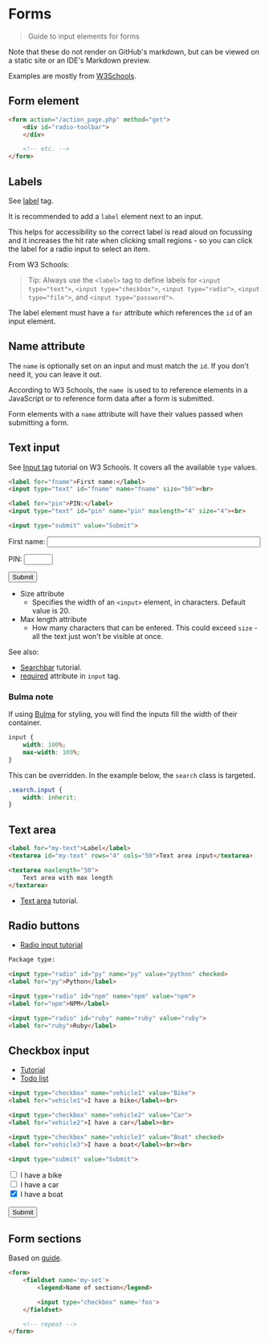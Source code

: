 # Forms
> Guide to input elements for forms

Note that these do not render on GitHub's markdown, but can be viewed on a static site or an IDE's Markdown preview.

Examples are mostly from [W3Schools](https://www.w3schools.com).


## Form element

```html
<form action="/action_page.php" method="get">
    <div id="radio-toolbar">
    </div>

    <!-- etc. -->
</form>
```


## Labels

See [label](https://www.w3schools.com/tags/tag_label.asp) tag.

It is recommended to add a `label` element next to an input.

This helps for accessibility so the correct label is read aloud on focussing and it increases the hit rate when clicking small regions - so you can click the label for a radio input to select an item.

From W3 Schools:

> Tip: Always use the `<label>` tag to define labels for `<input type="text">`, `<input type="checkbox">`, `<input type="radio">`, `<input type="file">`, and `<input type="password">`.

The label element must have a `for` attribute which references the `id` of an input element.


## Name attribute

The `name` is optionally set on an input and must match the `id`. If you don't need it, you can leave it out.

According to W3 Schools, the `name `is used to to reference elements in a JavaScript or to reference form data after a form is submitted. 

Form elements with a `name` attribute will have their values passed when submitting a form.


## Text input

See [Input tag](https://www.w3schools.com/tags/tag_input.asp) tutorial on W3 Schools. It covers all the available `type` values.

```html
<label for="fname">First name:</label>
<input type="text" id="fname" name="fname" size="50"><br>

<label for="pin">PIN:</label>
<input type="text" id="pin" name="pin" maxlength="4" size="4"><br>

<input type="submit" value="Submit">
```

<label for="fname">First name:</label>
<input type="text" id="fname" name="fname" size="50"><br>

<label for="pin">PIN:</label>
<input type="text" id="pin" name="pin" maxlength="4" size="4"><br>

<input type="submit" value="Submit">


- Size attribute 
    - Specifies the width of an `<input>` element, in characters. Default value is 20.
- Max length attribute 
    - How many characters that can be entered. This could exceed `size` - all the text just won't be visible at once.

See also:

- [Searchbar](https://www.w3schools.com/howto/howto_css_searchbar.asp) tutorial.
- [required](https://www.w3schools.com/tags/att_input_required.asp) attribute in `input` tag.

### Bulma note

If using [Bulma](https://bulma.io) for styling, you will find the inputs fill the width of their container.

```css
input {
    width: 100%;
    max-width: 100%;
}
```

This can be overridden. In the example below, the `search` class is targeted.

```css
.search.input {
    width: inherit;
}
```

## Text area

```html
<label for="my-text">Label</label>
<textarea id="my-text" rows="4" cols="50">Text area input</textarea>

<textarea maxlength="50">
    Text area with max length
</textarea>
```

- [Text area](https://www.w3schools.com/tags/tag_textarea.asp) tutorial.


## Radio buttons

- [Radio input tutorial](https://www.w3schools.com/tags/att_input_type_radio.asp)

```html
Package type:

<input type="radio" id="py" name="py" value="python" checked>
<label for="py">Python</label>

<input type="radio" id="npm" name="npm" value="npm">
<label for="npm">NPM</label>

<input type="radio" id="ruby" name="ruby" value="ruby">
<label for="ruby">Ruby</label>
```


## Checkbox input

- [Tutorial](https://www.w3schools.com/tags/att_input_type_checkbox.asp)
- [Todo list](https://www.w3schools.com/howto/howto_js_todolist.asp)

```html
<input type="checkbox" name="vehicle1" value="Bike">
<label for="vehicle1">I have a bike</label><br>

<input type="checkbox" name="vehicle2" value="Car">
<label for="vehicle2">I have a car</label><br>

<input type="checkbox" name="vehicle3" value="Boat" checked>
<label for="vehicle3">I have a boat</label><br><br>

<input type="submit" value="Submit">
```

<input type="checkbox" name="vehicle1" value="Bike">
<label for="vehicle1">I have a bike</label><br>

<input type="checkbox" name="vehicle2" value="Car">
<label for="vehicle2">I have a car</label><br>

<input type="checkbox" name="vehicle3" value="Boat" checked>
<label for="vehicle3">I have a boat</label><br><br>

<input type="submit" value="Submit">


## Form sections

Based on [guide](https://html.com/forms/).

```html
<form>
    <fieldset name='my-set'>
        <legend>Name of section</legend>

        <input type="checkbox" name='foo'>
    </fieldset>

    <!-- repeat -->
</form>
```
